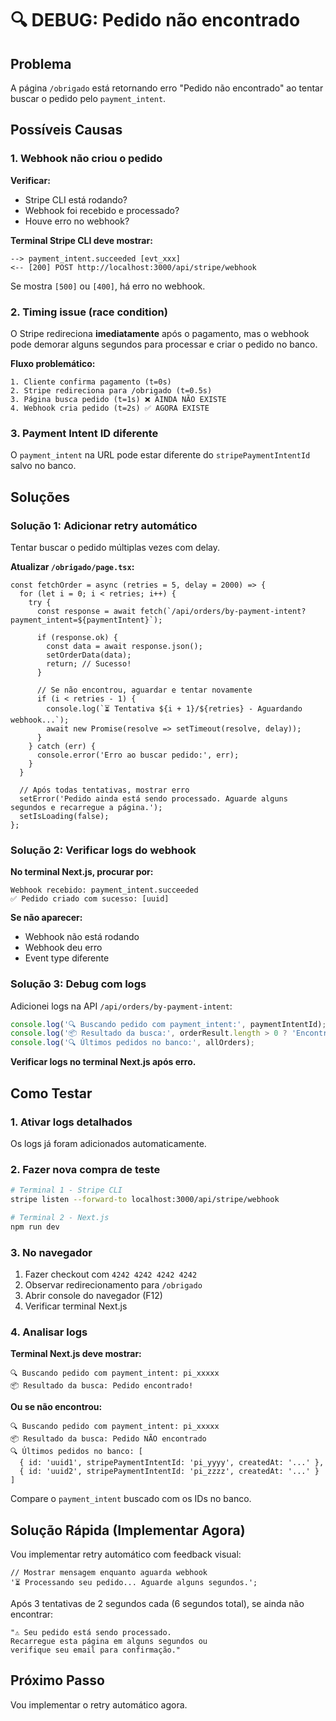 # 🔍 DEBUG: Pedido não encontrado

## Problema

A página `/obrigado` está retornando erro "Pedido não encontrado" ao tentar buscar o pedido pelo `payment_intent`.

## Possíveis Causas

### 1. Webhook não criou o pedido

**Verificar:**

- Stripe CLI está rodando?
- Webhook foi recebido e processado?
- Houve erro no webhook?

**Terminal Stripe CLI deve mostrar:**

```
--> payment_intent.succeeded [evt_xxx]
<-- [200] POST http://localhost:3000/api/stripe/webhook
```

Se mostra `[500]` ou `[400]`, há erro no webhook.

### 2. Timing issue (race condition)

O Stripe redireciona **imediatamente** após o pagamento, mas o webhook pode demorar alguns segundos para processar e criar o pedido no banco.

**Fluxo problemático:**

```
1. Cliente confirma pagamento (t=0s)
2. Stripe redireciona para /obrigado (t=0.5s)
3. Página busca pedido (t=1s) ❌ AINDA NÃO EXISTE
4. Webhook cria pedido (t=2s) ✅ AGORA EXISTE
```

### 3. Payment Intent ID diferente

O `payment_intent` na URL pode estar diferente do `stripePaymentIntentId` salvo no banco.

## Soluções

### Solução 1: Adicionar retry automático

Tentar buscar o pedido múltiplas vezes com delay.

**Atualizar `/obrigado/page.tsx`:**

```tsx
const fetchOrder = async (retries = 5, delay = 2000) => {
  for (let i = 0; i < retries; i++) {
    try {
      const response = await fetch(`/api/orders/by-payment-intent?payment_intent=${paymentIntent}`);

      if (response.ok) {
        const data = await response.json();
        setOrderData(data);
        return; // Sucesso!
      }

      // Se não encontrou, aguardar e tentar novamente
      if (i < retries - 1) {
        console.log(`⏳ Tentativa ${i + 1}/${retries} - Aguardando webhook...`);
        await new Promise(resolve => setTimeout(resolve, delay));
      }
    } catch (err) {
      console.error('Erro ao buscar pedido:', err);
    }
  }

  // Após todas tentativas, mostrar erro
  setError('Pedido ainda está sendo processado. Aguarde alguns segundos e recarregue a página.');
  setIsLoading(false);
};
```

### Solução 2: Verificar logs do webhook

**No terminal Next.js, procurar por:**

```
Webhook recebido: payment_intent.succeeded
✅ Pedido criado com sucesso: [uuid]
```

**Se não aparecer:**

- Webhook não está rodando
- Webhook deu erro
- Event type diferente

### Solução 3: Debug com logs

Adicionei logs na API `/api/orders/by-payment-intent`:

```typescript
console.log('🔍 Buscando pedido com payment_intent:', paymentIntentId);
console.log('📦 Resultado da busca:', orderResult.length > 0 ? 'Encontrado' : 'NÃO encontrado');
console.log('🔍 Últimos pedidos no banco:', allOrders);
```

**Verificar logs no terminal Next.js após erro.**

## Como Testar

### 1. Ativar logs detalhados

Os logs já foram adicionados automaticamente.

### 2. Fazer nova compra de teste

```bash
# Terminal 1 - Stripe CLI
stripe listen --forward-to localhost:3000/api/stripe/webhook

# Terminal 2 - Next.js
npm run dev
```

### 3. No navegador

1. Fazer checkout com `4242 4242 4242 4242`
2. Observar redirecionamento para `/obrigado`
3. Abrir console do navegador (F12)
4. Verificar terminal Next.js

### 4. Analisar logs

**Terminal Next.js deve mostrar:**

```
🔍 Buscando pedido com payment_intent: pi_xxxxx
📦 Resultado da busca: Pedido encontrado!
```

**Ou se não encontrou:**

```
🔍 Buscando pedido com payment_intent: pi_xxxxx
📦 Resultado da busca: Pedido NÃO encontrado
🔍 Últimos pedidos no banco: [
  { id: 'uuid1', stripePaymentIntentId: 'pi_yyyy', createdAt: '...' },
  { id: 'uuid2', stripePaymentIntentId: 'pi_zzzz', createdAt: '...' }
]
```

Compare o `payment_intent` buscado com os IDs no banco.

## Solução Rápida (Implementar Agora)

Vou implementar retry automático com feedback visual:

```tsx
// Mostrar mensagem enquanto aguarda webhook
'⏳ Processando seu pedido... Aguarde alguns segundos.';
```

Após 3 tentativas de 2 segundos cada (6 segundos total), se ainda não encontrar:

```tsx
"⚠️ Seu pedido está sendo processado.
Recarregue esta página em alguns segundos ou
verifique seu email para confirmação."
```

## Próximo Passo

Vou implementar o retry automático agora.
